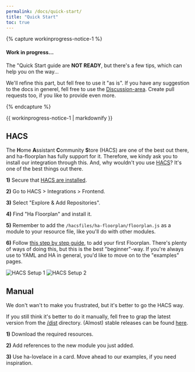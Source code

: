 ```yaml
---
permalink: /docs/quick-start/
title: "Quick Start"
toc: true
---
```



{% capture workinprogress-notice-1 %}
#### Work in progress...

The "Quick Start guide are **NOT READY**, but there's a few tips, which can help you on the way...

We'll refine this part, but fell free to use it "as is". If you have any suggestion to the docs in generel, fell free to use the [Discussion-area](https://github.com/ExperienceLovelace/ha-floorplan/discussions). Create pull requests too, if you like to provide even more.

{% endcapture %}

<div class="notice--warning">{{ workinprogress-notice-1 | markdownify }}</div>



## HACS
The **H**ome **A**ssistant **C**ommunity **S**tore (HACS) are one of the best out there, and ha-floorplan has fully support for it. Therefore, we kindy ask you to install our integration through this. And, why wouldn't you use [HACS](https://hacs.xyz/)? It's one of the best things out there.


 **1)** Secure that [HACS are installed](https://hacs.xyz/docs/installation/installation).
 
 **2)** Go to HACS > Integrations > Frontend.
 
 **3)** Select "Explore & Add Repositories".
 
 **4)** Find "Ha Floorplan" and install it.
 
 **5)** Remember to add the `/hacsfiles/ha-floorplan/floorplan.js` as a module to your resource file, like you'll do with other modules.
 
 **6)** Follow [this step by step guide](https://community.home-assistant.io/t/floorplan-now-available-as-a-lovelace-card/115489/323?u=exetico), to add your first Floorplan. There's plenty of ways of doing this, but this is the best "beginner"-way. If you're always use to YAML and HA in general, you'd like to move on to the "examples" pages.
 
 
 ![HACS Setup 1](./assets/images/docs/quick-start/hacs-setup-1.png)
 ![HACS Setup 2](./assets/images/docs/quick-start/hacs-setup-2.png)

                
## Manual

We don't wan't to make you frustrated, but it's better to go the HACS way. 

If you still think it's better to do it manually, fell free to grap the latest version from the [/dist](https://github.com/ExperienceLovelace/ha-floorplan/tree/master/dist) directory. (Almost) stable releases can be found [here](https://github.com/ExperienceLovelace/ha-floorplan/releases).


 **1)** Download the required resources.
 
 **2)** Add references to the new module you just added.
 
 **3)** Use ha-lovelace in a card. Move ahead to our examples, if you need inspiration.


